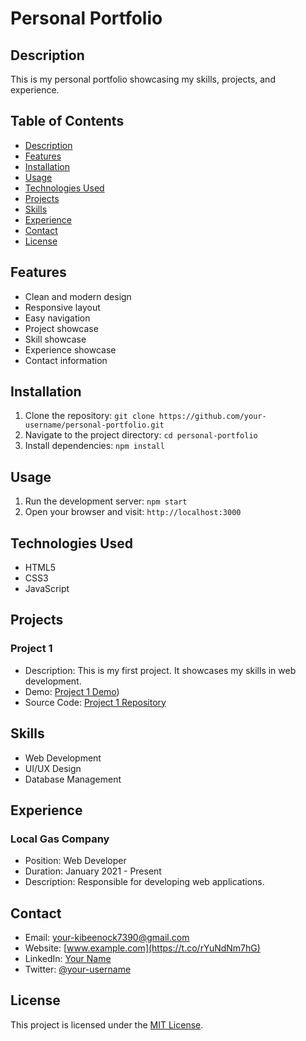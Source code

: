 # Personal Portfolio

## Description
This is my personal portfolio showcasing my skills, projects, and experience.

## Table of Contents
- [Description](#description)
- [Features](#features)
- [Installation](#installation)
- [Usage](#usage)
- [Technologies Used](#technologies-used)
- [Projects](#projects)
- [Skills](#skills)
- [Experience](#experience)
- [Contact](#contact)
- [License](#license)

## Features
- Clean and modern design
- Responsive layout
- Easy navigation
- Project showcase
- Skill showcase
- Experience showcase
- Contact information

## Installation
1. Clone the repository: `git clone https://github.com/your-username/personal-portfolio.git`
2. Navigate to the project directory: `cd personal-portfolio`
3. Install dependencies: `npm install`

## Usage
1. Run the development server: `npm start`
2. Open your browser and visit: `http://localhost:3000`

## Technologies Used
- HTML5
- CSS3
- JavaScript

## Projects
### Project 1
- Description: This is my first project. It showcases my skills in web development.
- Demo: [Project 1 Demo]([https://64c55a106d214d0fb9be1e58--tangerine-cat-ec5461.netlify.app/))
- Source Code: [Project 1 Repository](https://github.com/your-username/project1)


## Skills
- Web Development
- UI/UX Design
- Database Management

## Experience
### Local Gas Company
- Position: Web Developer
- Duration: January 2021 - Present
- Description: Responsible for developing web applications.


## Contact
- Email: your-kibeenock7390@gmail.com
- Website: [www.example.com](https://t.co/rYuNdNm7hG)
- LinkedIn: [Your Name](https://www.linkedin.com/in/your-name)
- Twitter: [@your-username](https://twitter.com/kibe_xd)

## License
This project is licensed under the [MIT License](LICENSE).
